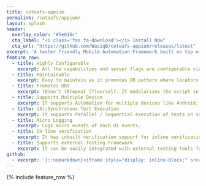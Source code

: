 ```yaml
---
title: coteafs-appium
permalink: /coteafs/appium/
layout: splash
header:
  overlay_color: "#5e616c"
  cta_label: "<i class='fas fa-download'></i> Install Now"
  cta_url: "https://github.com/WasiqB/coteafs-appium/releases/latest"
excerpt: 'A tester friendly Mobile Automation Framework built on top of Appium which supports testing web and native apps for Android, iOS and Windows real or emulator Mobiles and Tablets. <br /><br /> {::nomarkdown}<iframe style="display: inline-block;" src="https://ghbtns.com/github-btn.html?user=WasiqB&repo=coteafs-appium&type=star&count=true&size=large" frameborder="0" scrolling="0" width="160px" height="30px"></iframe> <iframe style="display: inline-block;" src="https://ghbtns.com/github-btn.html?user=WasiqB&repo=coteafs-appium&type=fork&count=true&size=large" frameborder="0" scrolling="0" width="158px" height="30px"></iframe>{:/nomarkdown}'
feature_row:
  - title: Highly Configurable
    excerpt: All the capabilities and server flags are configurable via YAML config file.
  - title: Maintainable
    excerpt: Easy to maintain as it promotes OR pattern where locators are stored in it's respective Activity class.
  - title: Promotes DRY
    excerpt: (D)on't (R)epeat (Y)ourself. It modularizes the script in small classes which removes code duplication.
  - title: Supports Multiple Device
    excerpt: It supports Automation for multiple devices like Android, iOS and Windows.
  - title: (A)/Synchronous Test Execution
    excerpt: It supports Parallel / Sequential execution of tests on same or multiple devices.
  - title: Micro Logging
    excerpt: Logs micro events of each UI events.
  - title: In-line verification
    excerpt: It has inbuilt verification support for inline verification of elements.
  - title: Supports external Testing Framework
    excerpt: It can be easily integrated with external testing tools for test execution, e.g. TestNG, JUnit,  Cucumber, etc.
github:
  - excerpt: '{::nomarkdown}<iframe style="display: inline-block;" src="https://ghbtns.com/github-btn.html?user=mmistakes&repo=minimal-mistakes&type=star&count=true&size=large" frameborder="0" scrolling="0" width="160px" height="30px"></iframe> <iframe style="display: inline-block;" src="https://ghbtns.com/github-btn.html?user=mmistakes&repo=minimal-mistakes&type=fork&count=true&size=large" frameborder="0" scrolling="0" width="158px" height="30px"></iframe>{:/nomarkdown}'
---
```

{% include feature_row %}
